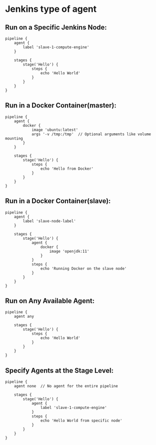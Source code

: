 # Jenkins type of agent

## Run on a Specific Jenkins Node:

```
pipeline {
    agent {
        label 'slave-1-compute-engine'
    }

    stages {
        stage('Hello') {
            steps {
                echo 'Hello World'
            }
        }
    }
}

```

## Run in a Docker Container(master):

```
pipeline {
    agent {
        docker {
            image 'ubuntu:latest'
            args '-v /tmp:/tmp'  // Optional arguments like volume mounting
        }
    }

    stages {
        stage('Hello') {
            steps {
                echo 'Hello from Docker'
            }
        }
    }
}
```
## Run in a Docker Container(slave):
```
pipeline {
    agent {
        label 'slave-node-label'
    }

    stages {
        stage('Hello') {
            agent {
                docker {
                    image 'openjdk:11'
                }
            }
            steps {
                echo 'Running Docker on the slave node'
            }
        }
    }
}
```



## Run on Any Available Agent:

```
pipeline {
    agent any

    stages {
        stage('Hello') {
            steps {
                echo 'Hello World'
            }
        }
    }
}
```
## Specify Agents at the Stage Level:

```
pipeline {
    agent none  // No agent for the entire pipeline

    stages {
        stage('Hello') {
            agent {
                label 'slave-1-compute-engine'
            }
            steps {
                echo 'Hello World from specific node'
            }
        }
    }
}
```
